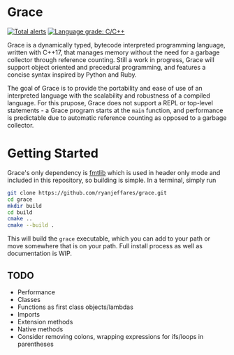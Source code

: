 # Grace

[![Total alerts](https://img.shields.io/lgtm/alerts/g/ryanjeffares/grace.svg?logo=lgtm&logoWidth=18)](https://lgtm.com/projects/g/ryanjeffares/grace/alerts/) [![Language grade: C/C++](https://img.shields.io/lgtm/grade/cpp/g/ryanjeffares/grace.svg?logo=lgtm&logoWidth=18)](https://lgtm.com/projects/g/ryanjeffares/grace/context:cpp)

Grace is a dynamically typed, bytecode interpreted programming language, written with C++17, that manages memory without the need for a garbage collector through reference counting. Still a work in progress, Grace will support object oriented and precedural programming, and features a concise syntax inspired by Python and Ruby.

The goal of Grace is to provide the portability and ease of use of an interpreted language with the scalability and robustness of a compiled language. For this prupose, Grace does not support a REPL or top-level statements - a Grace program starts at the `main` function, and performance is predictable due to automatic reference counting as opposed to a garbage collector. 

# Getting Started 

Grace's only dependency is [fmtlib](https://github.com/fmtlib/fmt) which is used in header only mode and included in this repository, so building is simple. In a terminal, simply run

```bash
git clone https://github.com/ryanjeffares/grace.git 
cd grace 
mkdir build 
cd build 
cmake ..
cmake --build .
```

This will build the `grace` executable, which you can add to your path or move somewhere that is on your path. Full install process as well as documentation is WIP.

## TODO
* Performance
* Classes
* Functions as first class objects/lambdas 
* Imports
* Extension methods
* Native methods
* Consider removing colons, wrapping expressions for ifs/loops in parentheses
